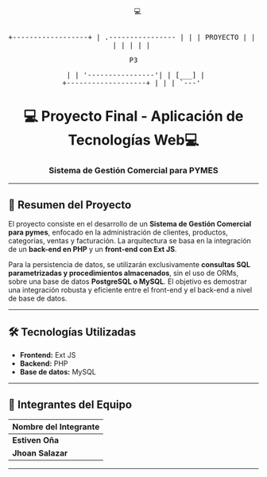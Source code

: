 <div align="center">
  <pre>
  💻
  
  +------------------+
  | .---------------- |
  | | PROYECTO       |
  | | FINAL          |
  | |                |
  | |   <p>P3</p>     |
  | '----------------'|
  |      [___]        |
  +-------------------+
        | | |
        `---'
  </pre>
</div>

<div align="center">
  <h1>💻 Proyecto Final - Aplicación de Tecnologías Web💻</h1>
  <h3>Sistema de Gestión Comercial para PYMES</h3>
</div>

---

## 📄 Resumen del Proyecto

El proyecto consiste en el desarrollo de un **Sistema de Gestión Comercial para pymes**, enfocado en la administración de clientes, productos, categorías, ventas y facturación. La arquitectura se basa en la integración de un **back-end en PHP** y un **front-end con Ext JS**.

Para la persistencia de datos, se utilizarán exclusivamente **consultas SQL parametrizadas y procedimientos almacenados**, sin el uso de ORMs, sobre una base de datos **PostgreSQL o MySQL**. El objetivo es demostrar una integración robusta y eficiente entre el front-end y el back-end a nivel de base de datos.

---

## 🛠️ Tecnologías Utilizadas

* **Frontend:** Ext JS
* **Backend:** PHP
* **Base de datos:** MySQL

---

## 👥 Integrantes del Equipo

<div align="center">

| Nombre del Integrante  |
|------------------------|
| **Estiven Oña** |
| **Jhoan Salazar** |

</div>

---
